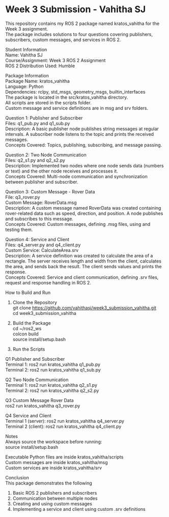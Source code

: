 # Week 3 Submission - Vahitha SJ

This repository contains my ROS 2 package named kratos_vahitha for the Week 3 assignment.  
The package includes solutions to four questions covering publishers, subscribers, custom messages, and services in ROS 2.

Student Information  
Name: Vahitha SJ  
Course/Assignment: Week 3 ROS 2 Assignment  
ROS 2 Distribution Used: Humble  

Package Information  
Package Name: kratos_vahitha  
Language: Python  
Dependencies: rclpy, std_msgs, geometry_msgs, builtin_interfaces  
The package is located in the src/kratos_vahitha directory.  
All scripts are stored in the scripts folder.  
Custom message and service definitions are in msg and srv folders.  

Question 1: Publisher and Subscriber  
Files: q1_pub.py and q1_sub.py  
Description: A basic publisher node publishes string messages at regular intervals. A subscriber node listens to the topic and prints the received messages.  
Concepts Covered: Topics, publishing, subscribing, and message passing.  

Question 2: Two Node Communication  
Files: q2_s1.py and q2_s2.py  
Description: Implemented two nodes where one node sends data (numbers or text) and the other node receives and processes it.  
Concepts Covered: Multi-node communication and synchronization between publisher and subscriber.  

Question 3: Custom Message - Rover Data  
File: q3_rover.py  
Custom Message: RoverData.msg  
Description: A custom message named RoverData was created containing rover-related data such as speed, direction, and position. A node publishes and subscribes to this message.  
Concepts Covered: Custom messages, defining .msg files, using and testing them.  

Question 4: Service and Client  
Files: q4_server.py and q4_client.py  
Custom Service: CalculateArea.srv  
Description: A service definition was created to calculate the area of a rectangle. The server receives length and width from the client, calculates the area, and sends back the result. The client sends values and prints the response.  
Concepts Covered: Service and client communication, defining .srv files, request and response handling in ROS 2.  

How to Build and Run  

1. Clone the Repository  
git clone https://github.com/vahithasj/week3_submission_vahitha.git  
cd week3_submission_vahitha  

2. Build the Package  
cd ~/ros2_ws  
colcon build  
source install/setup.bash  

3. Run the Scripts  

Q1 Publisher and Subscriber  
Terminal 1: ros2 run kratos_vahitha q1_pub.py  
Terminal 2: ros2 run kratos_vahitha q1_sub.py  

Q2 Two Node Communication  
Terminal 1: ros2 run kratos_vahitha q2_s1.py  
Terminal 2: ros2 run kratos_vahitha q2_s2.py  

Q3 Custom Message Rover Data  
ros2 run kratos_vahitha q3_rover.py  

Q4 Service and Client  
Terminal 1 (server): ros2 run kratos_vahitha q4_server.py  
Terminal 2 (client): ros2 run kratos_vahitha q4_client.py  

Notes  
Always source the workspace before running:  
source install/setup.bash  

Executable Python files are inside kratos_vahitha/scripts  
Custom messages are inside kratos_vahitha/msg  
Custom services are inside kratos_vahitha/srv  

Conclusion  
This package demonstrates the following  
1. Basic ROS 2 publishers and subscribers  
2. Communication between multiple nodes  
3. Creating and using custom messages  
4. Implementing a service and client using custom .srv definitions  

